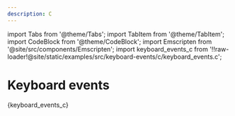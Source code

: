 ```yaml
---
description: C
---
```


import Tabs from '@theme/Tabs';
import TabItem from '@theme/TabItem';
import CodeBlock from '@theme/CodeBlock';
import Emscripten from '@site/src/components/Emscripten';
import keyboard_events_c from '!!raw-loader!@site/static/examples/src/keyboard-events/c/keyboard_events.c';

# Keyboard events

<Emscripten src="/examples/keyboard-events.html" />

<Tabs groupId="lang">
<TabItem value="c" label="C">
<CodeBlock language="c" title="keyboard_events.c">{keyboard_events_c}</CodeBlock>
</TabItem>
</Tabs>
